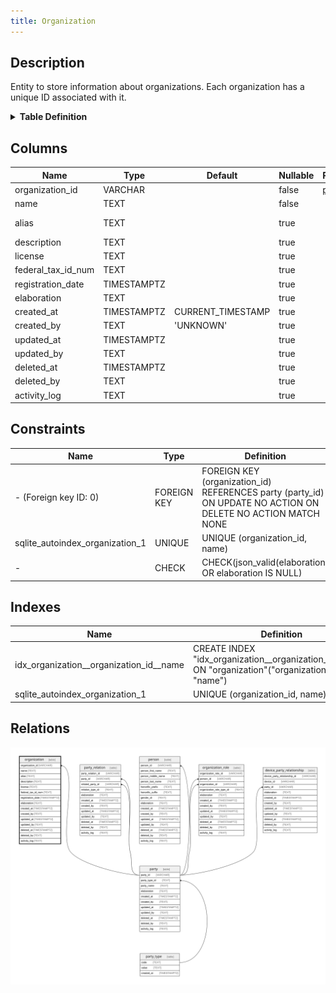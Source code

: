 ```yaml
---
title: Organization
---
```


## Description

Entity to store information about organizations. Each organization has a unique
ID associated with it.

<details>
<summary><strong>Table Definition</strong></summary>

```sql
CREATE TABLE "organization" (
    "organization_id" VARCHAR NOT NULL,
    "name" TEXT NOT NULL,
    "alias" TEXT,
    "description" TEXT,
    "license" TEXT,
    "federal_tax_id_num" TEXT,
    "registration_date" TIMESTAMPTZ,
    "elaboration" TEXT CHECK(json_valid(elaboration) OR elaboration IS NULL),
    "created_at" TIMESTAMPTZ DEFAULT CURRENT_TIMESTAMP,
    "created_by" TEXT DEFAULT 'UNKNOWN',
    "updated_at" TIMESTAMPTZ,
    "updated_by" TEXT,
    "deleted_at" TIMESTAMPTZ,
    "deleted_by" TEXT,
    "activity_log" TEXT,
    FOREIGN KEY("organization_id") REFERENCES "party"("party_id"),
    UNIQUE("organization_id", "name")
)
```

</details>

## Columns

| Name               | Type        | Default           | Nullable | Parents                                                     | Comment                                                           |
| ------------------ | ----------- | ----------------- | -------- | ----------------------------------------------------------- | ----------------------------------------------------------------- |
| organization_id    | VARCHAR     |                   | false    | [party](/docs/standard-library/rssd-schema/party) | {"isSqlDomainZodDescrMeta":true,"isVarChar":true}                 |
| name               | TEXT        |                   | false    |                                                             | The name of the organization.                                     |
| alias              | TEXT        |                   | true     |                                                             | An alias or alternative name for the organization, if applicable. |
| description        | TEXT        |                   | true     |                                                             | A description of the organization.                                |
| license            | TEXT        |                   | true     |                                                             | The license number or identifier for the organization.            |
| federal_tax_id_num | TEXT        |                   | true     |                                                             | The federal tax identification number of the organization.        |
| registration_date  | TIMESTAMPTZ |                   | true     |                                                             | The date on which the organization was registered.                |
| elaboration        | TEXT        |                   | true     |                                                             | {"isSqlDomainZodDescrMeta":true,"isJsonText":true}                |
| created_at         | TIMESTAMPTZ | CURRENT_TIMESTAMP | true     |                                                             |                                                                   |
| created_by         | TEXT        | 'UNKNOWN'         | true     |                                                             |                                                                   |
| updated_at         | TIMESTAMPTZ |                   | true     |                                                             |                                                                   |
| updated_by         | TEXT        |                   | true     |                                                             |                                                                   |
| deleted_at         | TIMESTAMPTZ |                   | true     |                                                             |                                                                   |
| deleted_by         | TEXT        |                   | true     |                                                             |                                                                   |
| activity_log       | TEXT        |                   | true     |                                                             | {"isSqlDomainZodDescrMeta":true,"isJsonSqlDomain":true}           |

## Constraints

| Name                            | Type        | Definition                                                                                                   |
| ------------------------------- | ----------- | ------------------------------------------------------------------------------------------------------------ |
| - (Foreign key ID: 0)           | FOREIGN KEY | FOREIGN KEY (organization_id) REFERENCES party (party_id) ON UPDATE NO ACTION ON DELETE NO ACTION MATCH NONE |
| sqlite_autoindex_organization_1 | UNIQUE      | UNIQUE (organization_id, name)                                                                               |
| -                               | CHECK       | CHECK(json_valid(elaboration) OR elaboration IS NULL)                                                        |

## Indexes

| Name                                    | Definition                                                                                          |
| --------------------------------------- | --------------------------------------------------------------------------------------------------- |
| idx_organization__organization_id__name | CREATE INDEX "idx_organization__organization_id__name" ON "organization"("organization_id", "name") |
| sqlite_autoindex_organization_1         | UNIQUE (organization_id, name)                                                                      |

## Relations

![er](../../../../../assets/images/content/docs/standard-library/rssd-schema/organization.svg)
